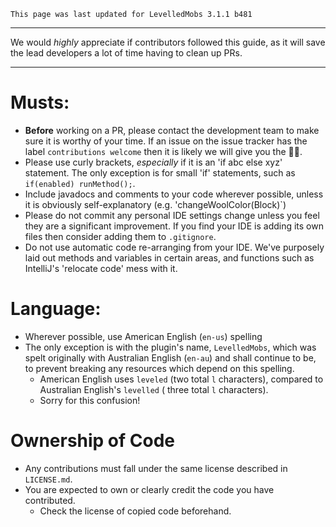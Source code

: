 ```
This page was last updated for LevelledMobs 3.1.1 b481
```

***

We would *highly* appreciate if contributors followed this guide, as it will save the lead developers a lot of time having to clean up PRs.

***

# Musts:
* **Before** working on a PR, please contact the development team to make sure it is worthy of your time. If an issue on the issue tracker has the label `contributions welcome` then it is likely we will give you the 👍🏻.
* Please use curly brackets, *especially* if it is an 'if abc else xyz' statement. The only exception is for small 'if' statements, such as `if(enabled) runMethod();`.
* Include javadocs and comments to your code wherever possible, unless it is obviously self-explanatory (e.g. 'changeWoolColor(Block)`)
* Please do not commit any personal IDE settings change unless you feel they are a significant improvement. If you find your IDE is adding its own files then consider adding them to `.gitignore`.
* Do not use automatic code re-arranging from your IDE. We've purposely laid out methods and variables in certain areas, and functions such as IntelliJ's 'relocate code' mess with it.

# Language:
* Wherever possible, use American English (`en-us`) spelling
* The only exception is with the plugin's name, `LevelledMobs`, which was spelt
originally with Australian English (`en-au`) and shall continue to be, to prevent breaking any resources which depend on
this spelling.
  * American English uses `leveled` (two total `l` characters), compared to Australian English's `levelled` (
three total `l` characters).
  * Sorry for this confusion!

# Ownership of Code
* Any contributions must fall under the same license described in `LICENSE.md`.
* You are expected to own or clearly credit the code you have contributed.
  * Check the license of copied code beforehand.